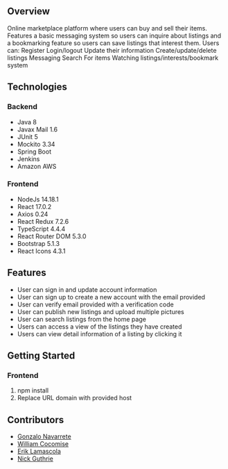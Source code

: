 ## Overview
Online marketplace platform where users can buy and sell their items. Features a basic messaging system so users can inquire about listings and a bookmarking feature so users can save listings that interest them. Users can: Register Login/logout Update their information Create/update/delete listings Messaging Search For items Watching listings/interests/bookmark system

## Technologies
### Backend
- Java 8
- Javax Mail 1.6
- JUnit 5
- Mockito 3.34
- Spring Boot
- Jenkins
- Amazon AWS

### Frontend
- NodeJs 14.18.1
- React 17.0.2
- Axios 0.24
- React Redux 7.2.6
- TypeScript 4.4.4
- React Router DOM 5.3.0
- Bootstrap 5.1.3
- React Icons 4.3.1

## Features
- User can sign in and update account information
- User can sign up to create a new account with the email provided
- User can verify email provided with a verification code
- User can publish new listings and upload multiple pictures
- User can search listings from the home page
- Users can access a view of the listings they have created
- Users can view detail information of a listing by clicking it 

## Getting Started
### Frontend
1. npm install
2. Replace URL domain with provided host

## Contributors
- [Gonzalo Navarrete](https://github.com/Virut1316)
- [William Cocomise](https://github.com/b5yB)
- [Erik Lamascola](https://github.com/ErikLamascola)
- [Nick Guthrie](https://github.com/GuthrieNick)
